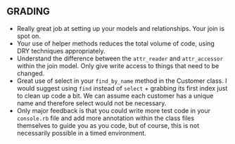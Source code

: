 ## GRADING

- Really great job at setting up your models and relationships. Your join is spot on. 
- Your use of helper methods reduces the total volume of code, using DRY techniques appropriately. 
- Understand the difference between the `attr_reader` and `attr_accessor` within the join model. Only give write access to things that need to be changed. 
- Great use of select in your `find_by_name` method in the Customer class. I would suggest using `find` instead of `select` + grabbing its first index just to clean up code a bit. We can assume each customer has a unique name and therefore select would not be necessary.
- Only major feedback is that you could write more test code in your `console.rb` file and add more annotation within the class files themselves to guide you as you code, but of course, this is not necessarily possible in a timed environment. 